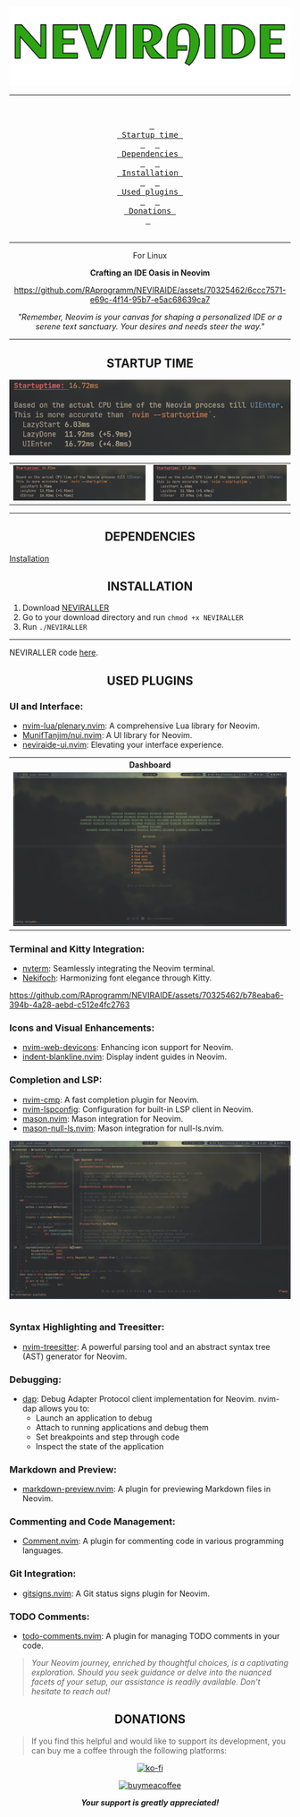 <div align="center">
<img title="NEVIRAIDE" alt="NEoVIm Rozanov Andrei Integrated Development Environment" src="./.preview/logo.png">

---

<br>

&ensp;[<kbd> <br> Startup time <br> </kbd>](#startuptime)&ensp;
&ensp;[<kbd> <br> Dependencies <br> </kbd>](#dependencies)&ensp;
&ensp;[<kbd> <br> Installation <br> </kbd>](#installation)&ensp;
&ensp;[<kbd> <br> Used plugins <br> </kbd>](#plugins)&ensp;
&ensp;[<kbd> <br> Donations <br> </kbd>](#donations)&ensp;
<br><br>

<hr>
   <p>For Linux</p>
  <p><strong>Crafting an IDE Oasis in Neovim</strong></p>



https://github.com/RAprogramm/NEVIRAIDE/assets/70325462/6ccc7571-e69c-4f14-95b7-e5ac68639ca7



_*<p>"Remember, Neovim is your canvas for shaping a personalized IDE or a serene text sanctuary. Your desires and needs steer the way."</p>*_

<hr>

</div>
  <h2 id='startuptime'  style="text-align: center;">STARTUP TIME</h2>
<div>

<table>
<tr>

<td><img src="./.preview/startup/speed2.png"></td>
<td><img src="./.preview/startup/speed1.png"></td>

</tr>

<tr>

<img align="center" src="./.preview/startup/speed3.png">

</tr>

</table>
</div>
<hr>

  <h2 id='dependencies'  style="text-align: center;">DEPENDENCIES</h2>
    <a href='#installation'>Installation</a>

  <h2 id='installation'  style="text-align: center;">INSTALLATION</h2>
<div>

1. Download [NEVIRALLER](https://github.com/RAprogramm/neviraide-install/releases/download/v1.0.0/NEVIRALLER)
2. Go to your download directory and run `chmod +x NEVIRALLER`
3. Run `./NEVIRALLER`

---

NEVIRALLER code [here](https://github.com/RAprogramm/neviraide-install).

</div>

  <h2 id='plugins'  style="text-align: center;">USED PLUGINS</h2>

### UI and Interface:

<ul>
  <li>
    <a href="https://github.com/nvim-lua/plenary.nvim">nvim-lua/plenary.nvim</a>: A comprehensive Lua library for Neovim.
  </li>
  <li>
    <a href="https://github.com/MunifTanjim/nui.nvim">MunifTanjim/nui.nvim</a>: A UI library for Neovim.
  </li>
  <li>
    <a href="https://github.com/RAprogramm/neviraide-ui.nvim">neviraide-ui.nvim</a>: Elevating your interface experience.
  </li>
</ul>
<table>
            <tr>
                <th>Dashboard</th>
            </tr>
            <tr>
                <td><img src="./.preview/dashboard.png"</td>
            </tr>
        </table>

### Terminal and Kitty Integration:

<ul>
  <li>
    <a href="https://github.com/nvchad/nvterm">nvterm</a>: Seamlessly integrating the Neovim terminal.
  </li>
  <li>
    <a href="https://github.com/RAprogramm/nekifoch">Nekifoch</a>: Harmonizing font elegance through Kitty.
  </li>
</ul>



https://github.com/RAprogramm/NEVIRAIDE/assets/70325462/b78eaba6-394b-4a28-aebd-c512e4fc2763



### Icons and Visual Enhancements:

<ul>
  <li>
    <a href="https://github.com/nvim-tree/nvim-web-devicons">nvim-web-devicons</a>: Enhancing icon support for Neovim.
  </li>
  <!-- <li> -->
  <!--   <a href="https://github.com/rcarriga/nvim-notify">nvim-notify</a>: A notification plugin for Neovim. -->
  <!-- </li> -->
  <li>
    <a href="https://github.com/lukas-reineke/indent-blankline.nvim">indent-blankline.nvim</a>: Display indent guides in Neovim.
  </li>
</ul>

### Completion and LSP:

<ul>
  <li>
    <a href="https://github.com/hrsh7th/nvim-cmp">nvim-cmp</a>: A fast completion plugin for Neovim.
  </li>
  <li>
    <a href="https://github.com/neovim/nvim-lspconfig">nvim-lspconfig</a>: Configuration for built-in LSP client in Neovim.
  </li>
  <li>
    <a href="https://github.com/williamboman/mason.nvim">mason.nvim</a>: Mason integration for Neovim.
  </li>
  <li>
    <a href="https://github.com/jay-babu/mason-null-ls.nvim">mason-null-ls.nvim</a>: Mason integration for null-ls.nvim.
  </li>
</ul>
<table>
    <tr>
        <img src="./.preview/lsp.png">
    </tr>
</table>

### Syntax Highlighting and Treesitter:

<ul>
  <li>
    <a href="https://github.com/nvim-treesitter/nvim-treesitter">nvim-treesitter</a>: A powerful parsing tool and an abstract syntax tree (AST) generator for Neovim.
  </li>
</ul>

### Debugging:

<ul>
<li><a href='https://github.com/mfussenegger/nvim-dap'>dap</a>: Debug Adapter Protocol client implementation for Neovim. nvim-dap allows you to:

- Launch an application to debug
- Attach to running applications and debug them
- Set breakpoints and step through code
- Inspect the state of the application
</li>
</ul>

### Markdown and Preview:

<ul>
  <li>
    <a href="https://github.com/iamcco/markdown-preview.nvim">markdown-preview.nvim</a>: A plugin for previewing Markdown files in Neovim.
  </li>
</ul>

### Commenting and Code Management:

<ul>
  <li>
    <a href="https://github.com/numToStr/Comment.nvim">Comment.nvim</a>: A plugin for commenting code in various programming languages.
  </li>
</ul>

### Git Integration:

<ul>
  <li>
    <a href="https://github.com/lewis6991/gitsigns.nvim">gitsigns.nvim</a>: A Git status signs plugin for Neovim.
  </li>
</ul>

### TODO Comments:

<ul>
  <li>
    <a href="https://github.com/folke/todo-comments.nvim">todo-comments.nvim</a>: A plugin for managing TODO comments in your code.
  </li>
</ul>

> _*<p>Your Neovim journey, enriched by thoughtful choices, is a captivating exploration. Should you seek guidance or delve into the nuanced facets of your setup, our assistance is readily available. Don't hesitate to reach out!</p>*_

  </div>
    <h2 id='donations'  style="text-align: center;">DONATIONS</h2>

> If you find this helpful and would like to support its development, you can buy me a coffee through the following platforms:

<div style="text-align: center;">

[![ko-fi](https://www.ko-fi.com/img/githubbutton_sm.svg)](https://ko-fi.com/rozanov)

[![buymeacoffee](https://img.buymeacoffee.com/button-api/?username=YOUR_BMC_USERNAME&button_colour=FFDD00&font_colour=000000&font_family=Cookie&outline_colour=000000)](https://www.buymeacoffee.com/raprogramm)

**_Your support is greatly appreciated!_**

</div>
